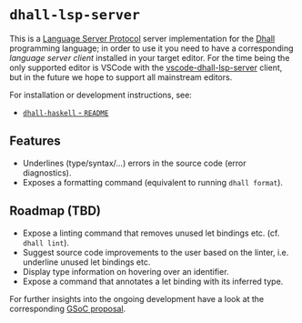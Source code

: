 # `dhall-lsp-server`

This is a [Language Server Protocol](https://microsoft.github.io/language-server-protocol/) server implementation for the [Dhall](https://dhall-lang.org) programming language; in order to use it you need to have a corresponding *language server client* installed in your target editor. For the time being the only supported editor is VSCode with the [vscode-dhall-lsp-server](https://github.com/PanAeon/vscode-dhall-lsp-server) client, but in the future we hope to support all mainstream editors.


For installation or development instructions, see:

* [`dhall-haskell` - `README`](https://github.com/dhall-lang/dhall-haskell/blob/master/README.md)

## Features
* Underlines (type/syntax/...) errors in the source code (error diagnostics).
* Exposes a formatting command (equivalent to running `dhall format`).

## Roadmap (TBD)
* Expose a linting command that removes unused let bindings etc. (cf. `dhall lint`).
* Suggest source code improvements to the user based on the linter, i.e. underline unused let bindings etc.
* Display type information on hovering over an identifier.
* Expose a command that annotates a let binding with its inferred type.

For further insights into the ongoing development have a look at the corresponding [GSoC proposal](https://eggbaconandspam.github.io/gsoc-proposal.pdf).
